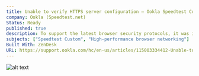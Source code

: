 ```yaml
---
title: Unable to verify HTTPS server configuration – Ookla Speedtest Custom
company: Ookla (Speedtest.net)
Status: Ready
published: true
description: To support the latest browser security protocols, it was important that vendors follow guidelines to ensure their server networking software could pass the routine security monitoring watchdog process developed by Ookla.
subjects: ["Speedtest Custom", "High-performance browser networking"]
Built With: ZenDesk
URL: https://support.ookla.com/hc/en-us/articles/115003334412-Unable-to-verify-HTTPS-server-configuration
---
```


![alt text](../../static/work/images/unable.png)
